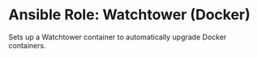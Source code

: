 # Ansible Role: Watchtower (Docker)

Sets up a Watchtower container to automatically upgrade Docker containers.

